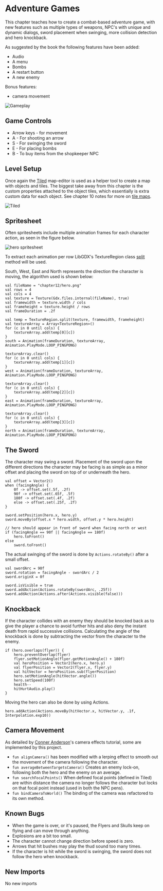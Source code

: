# Adventure Games
This chapter teaches how to create a combat-based adventure game, with new features such as multiple types of weapons, NPC's with unique and dynamic dialogs, sword placement when swinging, more collision detection and hero knockback.

As suggested by the book the following features have been added:
* Audio
* A menu
* Bombs
* A restart button
* A new enemy

Bonus features:
* camera movement

![Gameplay](https://user-images.githubusercontent.com/4059636/63206774-ffd35200-c0ba-11e9-8c3a-3aca48ae2e23.png)

## Game Controls
* Arrow keys - for movement
* A - For shooting an arrow
* S - For swinging the sword
* E - For placing bombs
* B - To buy items from the shopkeeper NPC

## Level Setup
Once again the [Tiled](https://www.mapeditor.org) map-editor is used as a helper tool to create a map with objects and tiles. The biggest take away from this chapter is the custom properties attached to the object tiles, which essentially is extra custom data for each object. See chapter 10 notes for more on [tile maps](https://github.com/libgdx/libgdx/wiki/Tile-maps).

![Tiled](https://user-images.githubusercontent.com/4059636/63206765-ddd9cf80-c0ba-11e9-8391-242741b2d6ce.png)

## Spritesheet
Often spritesheets include multiple animation frames for each character action, as seen in the figure below.

![hero spritesheet](https://user-images.githubusercontent.com/4059636/63206965-01067e00-c0bf-11e9-988d-0e615d149af9.png)

To extract each animation per row LibGDX's TextureRegion class [split](https://libgdx.badlogicgames.com/ci/nightlies/docs/api/com/badlogic/gdx/graphics/g2d/TextureRegion.html#split-int-int-) method will be used.

South, West, East and North represents the direction the character is moving, the algorithm used is shown below:
```
val fileName = "chapter12/hero.png"
val rows = 4
val cols = 4
val texture = Texture(Gdx.files.internal(fileName), true)
val framewidth = texture.width / cols
val frameheight = texture.height / rows
val frameDuration = .2f

val temp = TextureRegion.split(texture, framewidth, frameheight)
val textureArray = Array<TextureRegion>()
for (c in 0 until cols) {
    textureArray.add(temp[0][c])
}
south = Animation(frameDuration, textureArray, Animation.PlayMode.LOOP_PINGPONG)

textureArray.clear()
for (c in 0 until cols) {
    textureArray.add(temp[1][c])
}
west = Animation(frameDuration, textureArray, Animation.PlayMode.LOOP_PINGPONG)

textureArray.clear()
for (c in 0 until cols) {
    textureArray.add(temp[2][c])
}
east = Animation(frameDuration, textureArray, Animation.PlayMode.LOOP_PINGPONG)

textureArray.clear()
for (c in 0 until cols) {
    textureArray.add(temp[3][c])
}
north = Animation(frameDuration, textureArray, Animation.PlayMode.LOOP_PINGPONG)
```

## The Sword
The character may swing a sword. Placement of the sword upon the different directions the character may be facing is as simple as a minor offset and placing the sword on top of or underneath the hero. 
```
val offset = Vector2()
when (facingAngle) {
    0f -> offset.set(.5f, .2f)
    90f -> offset.set(.65f, .5f)
    180f -> offset.set(.4f, .2f)
    else -> offset.set(.25f, .2f)
}

sword.setPosition(hero.x, hero.y)
sword.moveBy(offset.x * hero.width, offset.y * hero.height)

// hero should appear in front of sword when facing north or west
if (facingAngle == 90f || facingAngle == 180f)
    hero.toFront()
else
    sword.toFront()
```

The actual swinging of the sword is done by `Actions.rotateBy()` after a small offset.
```
val swordArc = 90f
sword.rotation = facingAngle - swordArc / 2
sword.originX = 0f

sword.isVisible = true
sword.addAction(Actions.rotateBy(swordArc, .25f))
sword.addAction(Actions.after(Actions.visible(false)))
```

## Knockback
If the character collides with an enemy they should be knocked back as to give the player a chance to avoid further hits and also deny the instant death from rapid successive collisions. Calculating the angle of the knockback is done by subtracting the vector from the character to the enemy.
```
if (hero.overlaps(flyer)) {
    hero.preventOverlap(flyer)
    flyer.setMotionAngle(flyer.getMotionAngle() + 180f)
    val heroPosition = Vector2(hero.x, hero.y)
    val flyerPosition = Vector2(flyer.x, flyer.y)
    val hitVector = heroPosition.sub(flyerPosition)
    hero.setMotionAngle(hitVector.angle())
    hero.setSpeed(100f)
    health--
    hitHurtAudio.play()
}
```

Moving the hero can also be done by using Actions. 
```
hero.addAction(Actions.moveBy(hitVector.x, hitVector.y, .1f, Interpolation.exp10))
```

## Camera Movement
As detailed by [Conner Anderson](https://www.youtube.com/playlist?list=PLD_bW3UTVsEnRf9k3uZI4V0y5Jcfp-0ER)'s camera effects tutorial, some are implemented by this project.
* `fun alignCamera()` has been modified with a lerping effect to smooth out the movement of the camera following the character.
* `fun averageBetweenTargetsCamera()` Creates an enemy lock-on, following both the hero and the enemy on an average.
* `fun searchFocalPoints()` When defined focal points (defined in Tiled) are within distance the camera no longer follows the character but locks on that focal point instead (used in both the NPC pens).
* `fun bindCameraToWorld()` The binding of the camera was refactored to its own method.

## Known Bugs
* When the game is over, or it's paused, the Flyers and Skulls keep on flying and can move through anything.
* Explosions are a bit too small.
* The character cannot change direction before speed is zero.
* Arrows that hit bushes may play the thud sound too many times.
* If the character is hit while the sword is swinging, the sword does not follow the hero when knockback.

## New Imports
No new imports
